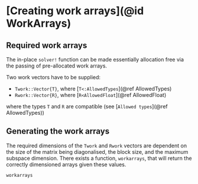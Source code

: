 # [Creating work arrays](@id WorkArrays)

## Required work arrays

The in-place `solver!` function can be made essentially allocation free
via the passing of pre-allocated work arrays.

Two work vectors have to be supplied:

* `Twork::Vector{T}`, where [`T<:AllowedTypes`](@ref AllowedTypes)
* `Rwork::Vector{R}`, where [`R<AllowedFloat`](@ref AllowedFloat)

where the types `T` and `R` are compatible (see [`Allowed types`](@ref AllowedTypes))

## Generating the work arrays

The required dimensions of the `Twork` and `Rwork` vectors are dependent on
the size of the matrix being diagonalised, the block size, and the maximum
subspace dimension. There exists a function, `workarrays`, that will return
the correctly dimensioned arrays given these values.

```@docs
workarrays
```
